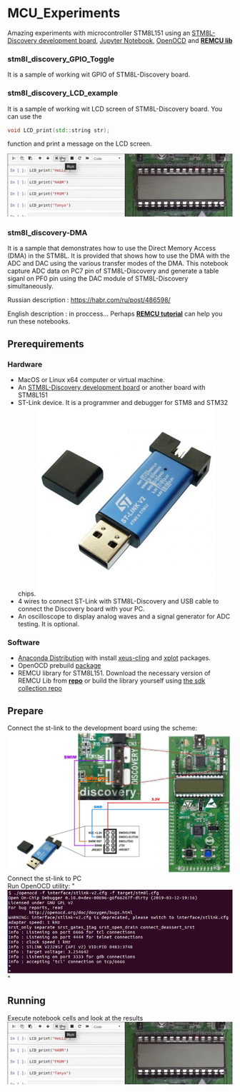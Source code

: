 # MCU_Experiments

Amazing experiments with microcontroller STM8L151 using an [STM8L-Discovery development board](https://www.st.com/en/evaluation-tools/stm8l-discovery.html), [Jupyter Notebook](https://jupyter.org/), [OpenOCD](http://openocd.org/) and [**REMCU lib**](https://remotemcu.com)

### stm8l_discovery_GPIO_Toggle
It is a sample of working wit GPIO of STM8L-Discovery board.

### stm8l_discovery_LCD_example
It is a sample of working wit LCD screen of STM8L-Discovery board. You can use the  
```cpp
void LCD_print(std::string str);
```
function and print a message on the LCD screen.

![running](img/running.gif)

### stm8l_discovery-DMA
It is a sample that demonstrates how to use the Direct Memory Access (DMA) in the STM8L. It is provided that shows how to use the DMA with the ADC and DAC using the various transfer modes of the DMA. This notebook capture ADC data on PC7 pin of STM8L-Discovery and generate a table siganl on PF0 pin using the DAC module of STM8L-Discovery simultaneously.

Russian description : https://habr.com/ru/post/486598/

English description : in proccess... Perhaps [**REMCU tutorial**](https://remotemcu.com/tutorials) can help you run these notebooks.

## Prerequirements
### Hardware
 * MacOS or Linux x64 computer or virtual machine.
 * An [STM8L-Discovery development board](https://www.st.com/en/evaluation-tools/stm8l-discovery.html) or another board with STM8L151
 * ST-Link device. It is a programmer and debugger for STM8 and STM32 chips.
 ![stlink](img/stlink.jpg)
 * 4 wires to connect ST-Link with STM8L-Discovery and USB cable to connect the Discovery board with your PC.
 * An oscilloscope to display analog waves and a signal generator for ADC testing. It is optional.


### Software
 * [Anaconda Distribution](https://www.anaconda.com/distribution/) with install [xeus-cling](https://github.com/jupyter-xeus/xeus-cling) and [xplot](https://github.com/QuantStack/xplot) packages.
 * OpenOCD prebuild [package](https://github.com/ilg-archived/openocd/releases/tag/v0.10.0-12-20190422)
 * REMCU library for STM8L151. Download the necessary version of REMCU Lib from [**repo**](https://github.com/remotemcu/prebuilt_libraries/tree/master/STM8/STM8L15X_MD-StdPeriph_Driver-V1.4.0-01) or build the library yourself using [the sdk collection repo ](https://github.com/remotemcu/remcu-chip-sdks) 

## Prepare
Connect the st-link to the development board using the scheme:  
![connection](img/connection.png)
Connect the st-link to PC  
Run OpenOCD utility:
"![Image](img/openocd_unix.png)"

## Running
Execute notebook cells and look at the results
![running](img/running.gif)